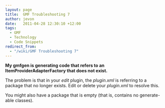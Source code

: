 ```yaml
---
layout: page
title:  GMF Troubleshooting 7
author: jevon
date:   2011-04-28 12:30:10 +12:00
tags:
  - GMF
  - Technology
  - Code Snippets
redirect_from:
  - "/wiki/GMF Troubleshooting 7"
---
```


**My gmfgen is generating code that refers to an ItemProviderAdapterFactory that does not exist.**

The problem is that in your _edit_ plugin, the _plugin.xml_ is referring to a package that no longer exists. Edit or delete your _plugin.xml_ to resolve this.

You might also have a package that is empty (that is, contains no generate-able classes).
